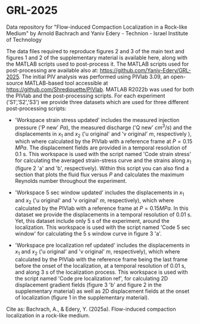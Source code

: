 # GRL-2025
Data repository for "Flow-induced Compaction Localization in a Rock-like Medium" by Arnold Bachrach and Yaniv Edery - Technion - Israel Institute of Technology

The data files required to reproduce figures 2 and 3 of the main text and figures 1 and 2 of the supplementary material is available here, along with the MATLAB scripts used to post-process it. The MATLAB scripts used for post-processing are available also at: https://github.com/Yaniv-Edery/GRL-2025. The initial PIV analysis was performed using PIVlab 3.09, an open-source MATLAB-based tool accessible at https://github.com/Shrediquette/PIVlab. MATLAB R2022b was used for both the PIVlab and the post-processing scripts. For each experiment ('S1','S2','S3') we provide three datasets which are used for three different post-processing scripts:


* 'Workspace strain stress updated' includes the measured injection pressure ('P new' $Pa$), the measured discharge ('Q new' $cm^3/s$) and the displacements in $x_1$ and $x_2$ ('u original' and 'v original' $m$, respectively ), which where calculated by the PIVlab with a reference frame at $P=0.15$ $MPa$. The displacement fields are provided in a temporal resolution of 0.1 s. This workspace is used with the script named 'Code strain stress' for calculating the averaged strain-stress curve and the strains along $x_1$ (figure 2 'a' and 'b', respectively). Within this script you can also find a section that plots the fluid flux versus $P$ and calculates the maximum Reynolds number throughout the experiment.  

* 'Workspace 5 sec window updated' includes the displacements in $x_1$ and $x_2$ ('u original' and 'v original' $m$, respectively), which where calculated by the PIVlab with a reference frame at $P=0.15 MPa$. In this dataset we provide the displacements in a temporal resolution of 0.01 s. Yet, this dataset include only 5 s of the experiment, around the localization. This workspace is used with the script named 'Code 5 sec window'  for calculating the 5 s window curve in figure 3 'a'.

* 'Workspace pre localization ref updated' includes the displacements in $x_1$ and $x_2$ ('u original' and 'v original' $m$, respectively), which where calculated by the PIVlab with the reference frame being the last frame before the onset of the localization, at a temporal resolution of 0.01 s, and along 3 s of the localization process. This workspace is used with the script named 'Code pre localization ref', for calculating 2D displacement gradient fields (figure 3 'b' and figure 2 in the supplementary material) as well as 2D displacement fields at the onset of localization (figure 1 in the supplementary material).    


Cite as: Bachrach, A., & Edery, Y. (2025a). Flow-induced compaction localization in a rock-like medium.
